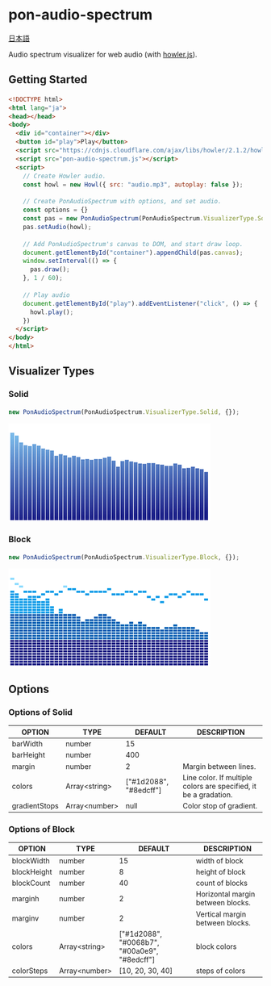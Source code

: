 # pon-audio-spectrum
[日本語](./README.md)

Audio spectrum visualizer for web audio (with [howler.js](https://howlerjs.com/)).

## Getting Started

```html
<!DOCTYPE html>
<html lang="ja">
<head></head>
<body>
  <div id="container"></div>
  <button id="play">Play</button>
  <script src="https://cdnjs.cloudflare.com/ajax/libs/howler/2.1.2/howler.js"></script>
  <script src="pon-audio-spectrum.js"></script>
  <script>
    // Create Howler audio.
    const howl = new Howl({ src: "audio.mp3", autoplay: false });

    // Create PonAudioSpectrum with options, and set audio.
    const options = {}
    const pas = new PonAudioSpectrum(PonAudioSpectrum.VisualizerType.Solid, options);
    pas.setAudio(howl);

    // Add PonAudioSpectrum's canvas to DOM, and start draw loop.
    document.getElementById("container").appendChild(pas.canvas);
    window.setInterval(() => {
      pas.draw();
    }, 1 / 60);

    // Play audio
    document.getElementById("play").addEventListener("click", () => {
      howl.play();
    })
  </script>
</body>
</html>
```

## Visualizer Types

### Solid

```javascript
new PonAudioSpectrum(PonAudioSpectrum.VisualizerType.Solid, {});
```

![Type solid](images/type-solid.png)

### Block

```javascript
new PonAudioSpectrum(PonAudioSpectrum.VisualizerType.Block, {});
```

![Type block](images/type-block.png)

## Options

### Options of Solid

| OPTION | TYPE | DEFAULT | DESCRIPTION |
|--------|------|---------|-------------|
| barWidth      | number | 15 |  |
| barHeight     | number | 400 |  |
| margin        | number | 2 | Margin between lines. |
| colors        | Array\<string\>| ["#1d2088", "#8edcff"] | Line color. If multiple colors are specified, it be a gradation. |
| gradientStops | Array\<number\> | null | Color stop of gradient. |

### Options of Block

| OPTION | TYPE | DEFAULT | DESCRIPTION |
|--------|------|---------|-------------|
| blockWidth  | number | 15 | width of block |
| blockHeight | number | 8  | height of block |
| blockCount  | number | 40 | count of blocks |
| marginh     | number | 2  | Horizontal margin between blocks. |
| marginv     | number | 2  | Vertical margin between blocks. |
| colors      | Array\<string\> | ["#1d2088", "#0068b7", "#00a0e9", "#8edcff"] | block colors |
| colorSteps  | Array\<number\> | [10, 20, 30, 40] | steps of colors |
